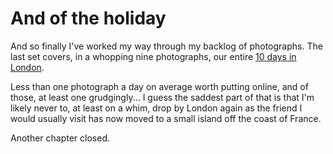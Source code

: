 # And of the holiday

And so finally I've worked my way through my backlog of photographs. The last set covers, in a whopping nine photographs, our entire <a href="http://www.flickr.com/photos/pomax/sets/72157609827566374/" target="_blank">10 days in London</a>.

Less than one photograph a day on average worth putting online, and of those, at least one grudgingly... I guess the saddest part of that is that I'm likely never to, at least on a whim, drop by London again as the friend I would usually visit has now moved to a small island off the coast of France.

Another chapter closed.